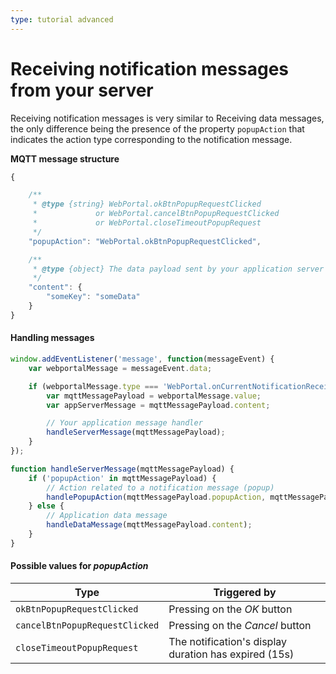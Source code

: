 ```yaml
---
type: tutorial advanced
---
```


# Receiving notification messages from your server

Receiving notification messages is very similar to Receiving data messages, the only difference being the presence of the property `popupAction` that indicates the action type corresponding to the notification message.

**MQTT message structure**

```javascript
{

    /**
     * @type {string} WebPortal.okBtnPopupRequestClicked
     *             or WebPortal.cancelBtnPopupRequestClicked
     *             or WebPortal.closeTimeoutPopupRequest
     */
    "popupAction": "WebPortal.okBtnPopupRequestClicked",

    /**
     * @type {object} The data payload sent by your application server
     */
    "content": {
        "someKey": "someData"
    }
}

```

#### Handling messages

```javascript
window.addEventListener('message', function(messageEvent) {
    var webportalMessage = messageEvent.data;

    if (webportalMessage.type === 'WebPortal.onCurrentNotificationReceived') {
        var mqttMessagePayload = webportalMessage.value;
        var appServerMessage = mqttMessagePayload.content;

        // Your application message handler
        handleServerMessage(mqttMessagePayload);
    }
});

function handleServerMessage(mqttMessagePayload) {
    if ('popupAction' in mqttMessagePayload) {
        // Action related to a notification message (popup)
        handlePopupAction(mqttMessagePayload.popupAction, mqttMessagePayload.content);
    } else {
        // Application data message
        handleDataMessage(mqttMessagePayload.content);
    }
}
```

#### Possible values for *popupAction*

Type | Triggered by
----|----
`okBtnPopupRequestClicked`| Pressing on the *OK* button
`cancelBtnPopupRequestClicked`| Pressing on the *Cancel* button
`closeTimeoutPopupRequest`| The notification's display duration has expired (15s)

